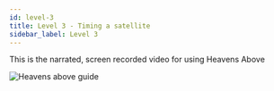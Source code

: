 ```yaml
---
id: level-3
title: Level 3 - Timing a satellite
sidebar_label: Level 3
---
```


This is the narrated, screen recorded video for using Heavens Above

![Heavens above guide](https://www.youtube.com/watch?v=DmSL1MweU7M)
